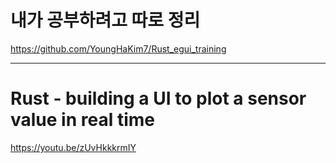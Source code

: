 # 내가 공부하려고 따로 정리

https://github.com/YoungHaKim7/Rust_egui_training

<hr>

# Rust - building a UI to plot a sensor value in real time

https://youtu.be/zUvHkkkrmIY
